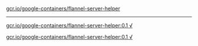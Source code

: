 [gcr.io/google-containers/flannel-server-helper](https://hub.docker.com/r/anjia0532/google-containers.flannel-server-helper/tags/) 

----
[gcr.io/google-containers/flannel-server-helper:0.1 √](https://hub.docker.com/r/anjia0532/google-containers.flannel-server-helper/tags/)

[gcr.io/google-containers/flannel-server-helper:0.1 √](https://hub.docker.com/r/anjia0532/google-containers.flannel-server-helper/tags/)


